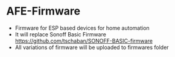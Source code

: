 # AFE-Firmware
- Firmware for ESP based devices for home automation
- It will replace Sonoff Basic Firmware https://github.com/tschaban/SONOFF-BASIC-firmware
- All variations of firmware will be uploaded to firmwares folder
